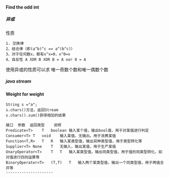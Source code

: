 #### Find the odd int

##### 异或

性质

```
1. 交换律 
2、结合律（即(a^b)^c == a^(b^c)） 
3、对于任何数x，都有x^x=0，x^0=x 
4、自反性 A XOR B XOR B = A xor 0 = A
```

使用异或的性质可以求 唯一奇数个数和唯一偶数个数

##### java stream



#### Weight for weight

```
String s ="a";
s.chars()方法，返回Stream
s.chars().sum()获得相加的结果
```





```
接口	参数	返回类型	说明
Predicate<T>	T	boolean	输入某个值，输出bool值，用于对某值进行判定
Consumer<T>	T	void	输入某值，无输出。用于消费某值
Function<T,R>	T	R	输入某类型值，输出另种类型值，用于类型转化等
Supplier<T>	None	T	无输入，输出某值，用于生产某值
UnaryOperator<T>	T	T	输入某类型值，输出同类型值，用于值的同类型转化，如对值进行四则运算等
BinaryOperator<T>	(T,T)	T	输入两个某类型值，输出一个同类型值，用于两值合并等
--------------------- 

```

